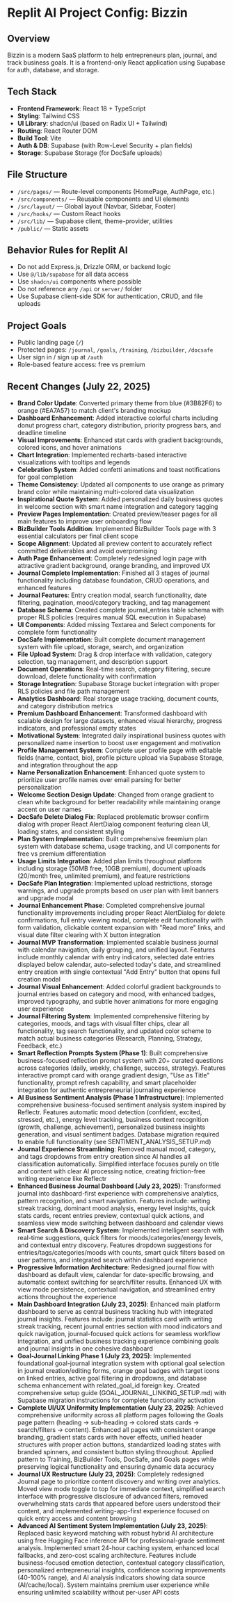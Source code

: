 # Replit AI Project Config: Bizzin

## Overview
Bizzin is a modern SaaS platform to help entrepreneurs plan, journal, and track business goals. It is a frontend-only React application using Supabase for auth, database, and storage.

## Tech Stack
- **Frontend Framework**: React 18 + TypeScript
- **Styling**: Tailwind CSS
- **UI Library**: shadcn/ui (based on Radix UI + Tailwind)
- **Routing**: React Router DOM
- **Build Tool**: Vite
- **Auth & DB**: Supabase (with Row-Level Security + plan fields)
- **Storage**: Supabase Storage (for DocSafe uploads)

## File Structure
- `/src/pages/` — Route-level components (HomePage, AuthPage, etc.)
- `/src/components/` — Reusable components and UI elements
- `/src/layout/` — Global layout (Navbar, Sidebar, Footer)
- `/src/hooks/` — Custom React hooks
- `/src/lib/` — Supabase client, theme-provider, utilities
- `/public/` — Static assets

## Behavior Rules for Replit AI
- Do not add Express.js, Drizzle ORM, or backend logic
- Use `@/lib/supabase` for all data access
- Use `shadcn/ui` components where possible
- Do not reference any `/api` or `server/` folder
- Use Supabase client-side SDK for authentication, CRUD, and file uploads

## Project Goals
- Public landing page (`/`)
- Protected pages: `/journal`, `/goals`, `/training`, `/bizbuilder`, `/docsafe`
- User sign in / sign up at `/auth`
- Role-based feature access: free vs premium

## Recent Changes (July 22, 2025)
- **Brand Color Update**: Converted primary theme from blue (#3B82F6) to orange (#EA7A57) to match client's branding mockup
- **Dashboard Enhancement**: Added interactive colorful charts including donut progress chart, category distribution, priority progress bars, and deadline timeline
- **Visual Improvements**: Enhanced stat cards with gradient backgrounds, colored icons, and hover animations
- **Chart Integration**: Implemented recharts-based interactive visualizations with tooltips and legends
- **Celebration System**: Added confetti animations and toast notifications for goal completion
- **Theme Consistency**: Updated all components to use orange as primary brand color while maintaining multi-colored data visualization
- **Inspirational Quote System**: Added personalized daily business quotes in welcome section with smart name integration and category tagging
- **Preview Pages Implementation**: Created preview/teaser pages for all main features to improve user onboarding flow
- **BizBuilder Tools Addition**: Implemented BizBuilder Tools page with 3 essential calculators per final client scope
- **Scope Alignment**: Updated all preview content to accurately reflect committed deliverables and avoid overpromising
- **Auth Page Enhancement**: Completely redesigned login page with attractive gradient background, orange branding, and improved UX
- **Journal Complete Implementation**: Finished all 3 stages of journal functionality including database foundation, CRUD operations, and enhanced features
- **Journal Features**: Entry creation modal, search functionality, date filtering, pagination, mood/category tracking, and tag management
- **Database Schema**: Created complete journal_entries table schema with proper RLS policies (requires manual SQL execution in Supabase)
- **UI Components**: Added missing Textarea and Select components for complete form functionality
- **DocSafe Implementation**: Built complete document management system with file upload, storage, search, and organization
- **File Upload System**: Drag & drop interface with validation, category selection, tag management, and description support
- **Document Operations**: Real-time search, category filtering, secure download, delete functionality with confirmation
- **Storage Integration**: Supabase Storage bucket integration with proper RLS policies and file path management
- **Analytics Dashboard**: Real storage usage tracking, document counts, and category distribution metrics
- **Premium Dashboard Enhancement**: Transformed dashboard with scalable design for large datasets, enhanced visual hierarchy, progress indicators, and professional empty states
- **Motivational System**: Integrated daily inspirational business quotes with personalized name insertion to boost user engagement and motivation
- **Profile Management System**: Complete user profile page with editable fields (name, contact, bio), profile picture upload via Supabase Storage, and integration throughout the app
- **Name Personalization Enhancement**: Enhanced quote system to prioritize user profile names over email parsing for better personalization
- **Welcome Section Design Update**: Changed from orange gradient to clean white background for better readability while maintaining orange accent on user names
- **DocSafe Delete Dialog Fix**: Replaced problematic browser confirm dialog with proper React AlertDialog component featuring clean UI, loading states, and consistent styling
- **Plan System Implementation**: Built comprehensive freemium plan system with database schema, usage tracking, and UI components for free vs premium differentiation
- **Usage Limits Integration**: Added plan limits throughout platform including storage (50MB free, 10GB premium), document uploads (20/month free, unlimited premium), and feature restrictions
- **DocSafe Plan Integration**: Implemented upload restrictions, storage warnings, and upgrade prompts based on user plan with limit banners and upgrade modal
- **Journal Enhancement Phase**: Completed comprehensive journal functionality improvements including proper React AlertDialog for delete confirmations, full entry viewing modal, complete edit functionality with form validation, clickable content expansion with "Read more" links, and visual date filter clearing with X button integration
- **Journal MVP Transformation**: Implemented scalable business journal with calendar navigation, daily grouping, and unified layout. Features include monthly calendar with entry indicators, selected date entries displayed below calendar, auto-selected today's date, and streamlined entry creation with single contextual "Add Entry" button that opens full creation modal
- **Journal Visual Enhancement**: Added colorful gradient backgrounds to journal entries based on category and mood, with enhanced badges, improved typography, and subtle hover animations for more engaging user experience
- **Journal Filtering System**: Implemented comprehensive filtering by categories, moods, and tags with visual filter chips, clear all functionality, tag search functionality, and updated color scheme to match actual business categories (Research, Planning, Strategy, Feedback, etc.)
- **Smart Reflection Prompts System (Phase 1)**: Built comprehensive business-focused reflection prompt system with 20+ curated questions across categories (daily, weekly, challenge, success, strategy). Features interactive prompt card with orange gradient design, "Use as Title" functionality, prompt refresh capability, and smart placeholder integration for authentic entrepreneurial journaling experience
- **AI Business Sentiment Analysis (Phase 1 Infrastructure)**: Implemented comprehensive business-focused sentiment analysis system inspired by Reflectr. Features automatic mood detection (confident, excited, stressed, etc.), energy level tracking, business context recognition (growth, challenge, achievement), personalized business insights generation, and visual sentiment badges. Database migration required to enable full functionality (see SENTIMENT_ANALYSIS_SETUP.md)
- **Journal Experience Streamlining**: Removed manual mood, category, and tags dropdowns from entry creation since AI handles all classification automatically. Simplified interface focuses purely on title and content with clear AI processing notice, creating friction-free writing experience like Reflectr
- **Enhanced Business Journal Dashboard (July 23, 2025)**: Transformed journal into dashboard-first experience with comprehensive analytics, pattern recognition, and smart navigation. Features include: writing streak tracking, dominant mood analysis, energy level insights, quick stats cards, recent entries preview, contextual quick actions, and seamless view mode switching between dashboard and calendar views
- **Smart Search & Discovery System**: Implemented intelligent search with real-time suggestions, quick filters for moods/categories/energy levels, and contextual entry discovery. Features dropdown suggestions for entries/tags/categories/moods with counts, smart quick filters based on user patterns, and integrated search within dashboard experience
- **Progressive Information Architecture**: Redesigned journal flow with dashboard as default view, calendar for date-specific browsing, and automatic context switching for search/filter results. Enhanced UX with view mode persistence, contextual navigation, and streamlined entry actions throughout the experience
- **Main Dashboard Integration (July 23, 2025)**: Enhanced main platform dashboard to serve as central business tracking hub with integrated journal insights. Features include: journal statistics card with writing streak tracking, recent journal entries section with mood indicators and quick navigation, journal-focused quick actions for seamless workflow integration, and unified business tracking experience combining goals and journal insights in one cohesive dashboard
- **Goal-Journal Linking Phase 1 (July 23, 2025)**: Implemented foundational goal-journal integration system with optional goal selection in journal creation/editing forms, orange goal badges with target icons on linked entries, active goal filtering in dropdowns, and database schema enhancement with related_goal_id foreign key. Created comprehensive setup guide (GOAL_JOURNAL_LINKING_SETUP.md) with Supabase migration instructions for complete functionality activation
- **Complete UI/UX Uniformity Implementation (July 23, 2025)**: Achieved comprehensive uniformity across all platform pages following the Goals page pattern (heading → sub-heading → colored stats cards → search/filters → content). Enhanced all pages with consistent orange branding, gradient stats cards with hover effects, unified header structures with proper action buttons, standardized loading states with branded spinners, and consistent button styling throughout. Applied pattern to Training, BizBuilder Tools, DocSafe, and Goals pages while preserving logical functionality and ensuring dynamic data accuracy
- **Journal UX Restructure (July 23, 2025)**: Completely redesigned Journal page to prioritize content discovery and writing over analytics. Moved view mode toggle to top for immediate context, simplified search interface with progressive disclosure of advanced filters, removed overwhelming stats cards that appeared before users understood their content, and implemented writing-app-first experience focused on quick entry access and content browsing
- **Advanced AI Sentiment System Implementation (July 23, 2025)**: Replaced basic keyword matching with robust hybrid AI architecture using free Hugging Face inference API for professional-grade sentiment analysis. Implemented smart 24-hour caching system, enhanced local fallbacks, and zero-cost scaling architecture. Features include business-focused emotion detection, contextual category classification, personalized entrepreneurial insights, confidence scoring improvements (40-100% range), and AI analysis indicators showing data source (AI/cache/local). System maintains premium user experience while ensuring unlimited scalability without per-user API costs
